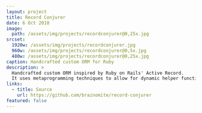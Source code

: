 ```yaml
---
layout: project
title: Record Conjurer
date: 6 Oct 2018
image:
  path: /assets/img/projects/recordconjurer@0,25x.jpg
srcset:
  1920w: /assets/img/projects/recordconjurer.jpg
  960w: /assets/img/projects/recordconjurer@0,5x.jpg
  480w: /assets/img/projects/recordconjurer@0,25x.jpg
caption: Handcrafted custom ORM for Ruby
description: >
  Handcrafted custom ORM inspired by Ruby on Rails' Active Record.
  It uses metaprogramming techniques to allow for dynamic helper functions allowing for DRYer code.
links:
  - title: Source
    url: https://github.com/brainomite/record-conjurer
featured: false
---
```

